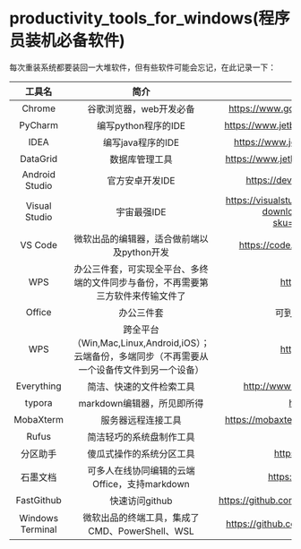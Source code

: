 # productivity_tools_for_windows(程序员装机必备软件)

每次重装系统都要装回一大堆软件，但有些软件可能会忘记，在此记录一下：

|工具名|简介|下载地址|
|:---:|:---:|:---:|
|Chrome|谷歌浏览器，web开发必备|https://www.google.com/intl/zh-CN/chrome/|
|PyCharm|编写python程序的IDE|https://www.jetbrains.com/pycharm/download/|
|IDEA|编写java程序的IDE|https://www.jetbrains.com/idea/download/|
|DataGrid|数据库管理工具|https://www.jetbrains.com/datagrip/download/|
|Android Studio|官方安卓开发IDE|https://developer.android.com/studio|
|Visual Studio|宇宙最强IDE|https://visualstudio.microsoft.com/thank-you-downloading-visual-studio/?sku=Community&rel=16|
|VS Code|微软出品的编辑器，适合做前端以及python开发|https://code.visualstudio.com/Download|
|WPS|办公三件套，可实现全平台、多终端的文件同步与备份，不再需要第三方软件来传输文件了|https://www.wps.cn/|
|Office|办公三件套|可到各学校软件中心下载|
|WPS|跨全平台（Win,Mac,Linux,Android,iOS）；云端备份，多端同步（不再需要从一个设备传文件到另一个设备）|https://www.wps.cn/|
|Everything|简洁、快速的文件检索工具|http://www.voidtools.com/downloads/|
|typora|markdown编辑器，所见即所得|https://typora.io/|
|MobaXterm|服务器远程连接工具|https://mobaxterm.mobatek.net/download.html|
|Rufus|简洁轻巧的系统盘制作工具|https://rufus.ie/|
|分区助手|傻瓜式操作的系统分区工具|https://www.disktool.cn|
|石墨文档|可多人在线协同编辑的云端Office，支持markdown|https://shimo.im/download|
|FastGithub|快速访问github|https://github.com/dotnetcore/fastgithub/releases|
|Windows Terminal|微软出品的终端工具，集成了CMD、PowerShell、WSL|https://github.com/microsoft/terminal/releases|